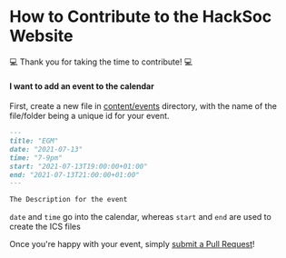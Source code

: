 # How to Contribute to the HackSoc Website

:computer: Thank you for taking the time to contribute! :computer:

#### I want to add an event to the calendar

First, create a new file in [content/events](content/events) directory, with the name of the file/folder being a unique id for your event.
```markdown
---
title: "EGM"
date: "2021-07-13"
time: "7-9pm"
start: "2021-07-13T19:00:00+01:00"
end: "2021-07-13T21:00:00+01:00"
---

The Description for the event
```
`date` and `time` go into the calendar, whereas `start` and `end` are used to create the ICS files

Once you're happy with your event, simply [submit a Pull Request](https://github.com/HackSocNotts/hacksocnotts.co.uk/pulls)!
